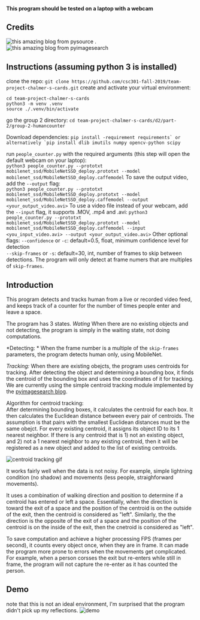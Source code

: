 #### This program should be tested on a laptop with a webcam

## Credits 
![this amazing blog from pysource](https://pysource.com/2019/07/08/yolo-real-time-detection-on-cpu/) . 
![this amazing blog from pyimagesearch](https://www.pyimagesearch.com/2018/08/13/opencv-people-counter/)

## Instructions (assuming python 3 is installed)
clone the repo:
`git clone https://github.com/csc301-fall-2019/team-project-chalmer-s-cards.git`
create and activate your virtual environment:
```
cd team-project-chalmer-s-cards
python3 -m venv .venv
source ./.venv/bin/activate
```

go the group 2 directory:
```cd team-project-chalmer-s-cards/d2/part-2/group-2-humancounter```

Download dependencies:
```pip install -requirement requirements` or alternatively `pip install dlib imutils numpy opencv-python scipy```

run `people_counter.py` with the required arguments (this step will open the default webcam on your laptop):  
```python3 people_counter.py --prototxt mobilenet_ssd/MobileNetSSD_deploy.prototxt --model mobilenet_ssd/MobileNetSSD_deploy.caffemodel```
To save the output video, add the `--output` flag:  
```python3 people_counter.py --prototxt mobilenet_ssd/MobileNetSSD_deploy.prototxt --model mobilenet_ssd/MobileNetSSD_deploy.caffemodel --output <your_output_video.avi>```
To use a video file instead of your webcam, add the `--input` flag, it supports .MOV, .mp4 and .avi:
```python3 people_counter.py --prototxt mobilenet_ssd/MobileNetSSD_deploy.prototxt --model mobilenet_ssd/MobileNetSSD_deploy.caffemodel --input <you_input_video.avi> --output <your_output_video.avi>```
Other optional flags:
`--confidence` or `-c`: default=0.5, float, minimum confidence level for detection  
`--skip-frames` or `-s`: default=30, int, number of frames to skip between detections. The program will only detect at frame numers that are multiples of `skip-frames`. 


## Introduction
This program detects and tracks human from a live or recorded video feed, and keeps track of a counter for the number of times people enter and leave a space. 

The program has 3 states.
*Wating*
When there are no existing objects and not detecting, the program is simply in the waiting state, not doing computations. 
  
*Detecting: *
When the frame number is a multiple of the `skip-frames` parameters, the program detects human only, using MobileNet. 

*Tracking:* 
When there are existing obejcts, the program uses centroids for tracking. After detecting the object and determining a bounding box, it finds the centroid of the bounding box and uses the coordinates of it for tracking. We are currently using the simple centroid tracking module implemented by the [pyimagesearch blog](www.pyimagesearch.com).  

Algorithm for centroid tracking:  
After determining bounding boxes, it calculates the centroid for each box. It then calculates the Euclidean distance between every pair of centroids. The assumption is that pairs with the smallest Euclidean distances must be the same obejct. For every existing centroid, it assigns its object ID to its 1 nearest neighbor. If there is any centroid that is 1) not an existing object, and 2) not a 1 nearest neighbor to any existing centroid, then it will be registered as a new object and added to the list of existing centroids. 

![centroid tracking gif](https://s3-us-west-2.amazonaws.com/static.pyimagesearch.com/people-counting/opencv_people_counter_centroid_tracking.gif)

It works fairly well when the data is not noisy. For example, simple lightning condition (no shadow) and movements (less people, straighforward movements). 


It uses a combination of walking direction and position to determine if a centroid has entered or left a space. Essentially, when the direction is toward the exit of a space and the position of the centroid is on the outside of the exit, then the centroid is considered as "left". Similarly, the the direction is the opposite of the exit of a space and the position of the centroid is on the inside of the exit, then the cnetroid is considered as "left". 

To save computation and achieve a higher processing FPS (frames per second), it counts every object once, when they are in frame. It can made the program more prone to errors when the movements get complicated. For example, when a person corsses the exit but re-enters while still in frame, the program will not capture the re-enter as it has counted the person. 

## Demo
note that this is not an ideal environment, I'm surprised that the program didn't pick up my reflections. 
![demo]()
